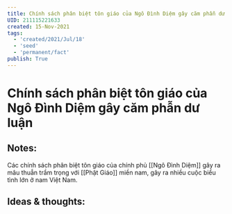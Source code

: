 ```yaml
---
title: Chính sách phân biệt tôn giáo của Ngô Đình Diệm gây căm phẫn dư luận
UID: 211115221633
created: 15-Nov-2021
tags:
  - 'created/2021/Jul/18'
  - 'seed'
  - 'permanent/fact'
publish: True
---
```

# Chính sách phân biệt tôn giáo của Ngô Đình Diệm gây căm phẫn dư luận

## Notes:
Các chính sách phân biệt tôn giáo của chính phủ [[Ngô Đình Diệm]] gây ra mâu thuẫn trầm trọng với [[Phật Giáo]] miền nam, gây ra nhiều cuộc biểu tình lớn ở nam Việt Nam.

## Ideas & thoughts:
